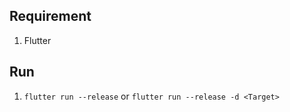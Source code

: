 
## Requirement

1. Flutter

## Run

1. `flutter run --release` or `flutter run --release -d <Target>`